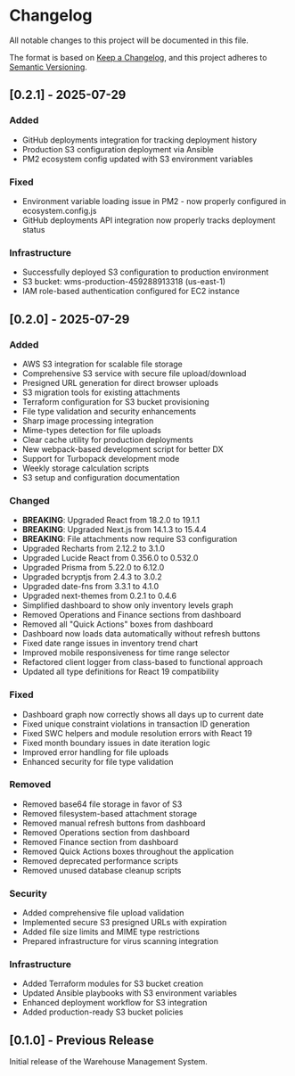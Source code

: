 # Changelog

All notable changes to this project will be documented in this file.

The format is based on [Keep a Changelog](https://keepachangelog.com/en/1.0.0/),
and this project adheres to [Semantic Versioning](https://semver.org/spec/v2.0.0.html).

## [0.2.1] - 2025-07-29

### Added
- GitHub deployments integration for tracking deployment history
- Production S3 configuration deployment via Ansible
- PM2 ecosystem config updated with S3 environment variables

### Fixed
- Environment variable loading issue in PM2 - now properly configured in ecosystem.config.js
- GitHub deployments API integration now properly tracks deployment status

### Infrastructure
- Successfully deployed S3 configuration to production environment
- S3 bucket: wms-production-459288913318 (us-east-1)
- IAM role-based authentication configured for EC2 instance

## [0.2.0] - 2025-07-29

### Added
- AWS S3 integration for scalable file storage
- Comprehensive S3 service with secure file upload/download
- Presigned URL generation for direct browser uploads
- S3 migration tools for existing attachments
- Terraform configuration for S3 bucket provisioning
- File type validation and security enhancements
- Sharp image processing integration
- Mime-types detection for file uploads
- Clear cache utility for production deployments
- New webpack-based development script for better DX
- Support for Turbopack development mode
- Weekly storage calculation scripts
- S3 setup and configuration documentation

### Changed
- **BREAKING**: Upgraded React from 18.2.0 to 19.1.1
- **BREAKING**: Upgraded Next.js from 14.1.3 to 15.4.4
- **BREAKING**: File attachments now require S3 configuration
- Upgraded Recharts from 2.12.2 to 3.1.0
- Upgraded Lucide React from 0.356.0 to 0.532.0
- Upgraded Prisma from 5.22.0 to 6.12.0
- Upgraded bcryptjs from 2.4.3 to 3.0.2
- Upgraded date-fns from 3.3.1 to 4.1.0
- Upgraded next-themes from 0.2.1 to 0.4.6
- Simplified dashboard to show only inventory levels graph
- Removed Operations and Finance sections from dashboard
- Removed all "Quick Actions" boxes from dashboard
- Dashboard now loads data automatically without refresh buttons
- Fixed date range issues in inventory trend chart
- Improved mobile responsiveness for time range selector
- Refactored client logger from class-based to functional approach
- Updated all type definitions for React 19 compatibility

### Fixed
- Dashboard graph now correctly shows all days up to current date
- Fixed unique constraint violations in transaction ID generation
- Fixed SWC helpers and module resolution errors with React 19
- Fixed month boundary issues in date iteration logic
- Improved error handling for file uploads
- Enhanced security for file type validation

### Removed
- Removed base64 file storage in favor of S3
- Removed filesystem-based attachment storage
- Removed manual refresh buttons from dashboard
- Removed Operations section from dashboard
- Removed Finance section from dashboard
- Removed Quick Actions boxes throughout the application
- Removed deprecated performance scripts
- Removed unused database cleanup scripts

### Security
- Added comprehensive file upload validation
- Implemented secure S3 presigned URLs with expiration
- Added file size limits and MIME type restrictions
- Prepared infrastructure for virus scanning integration

### Infrastructure
- Added Terraform modules for S3 bucket creation
- Updated Ansible playbooks with S3 environment variables
- Enhanced deployment workflow for S3 integration
- Added production-ready S3 bucket policies

## [0.1.0] - Previous Release

Initial release of the Warehouse Management System.